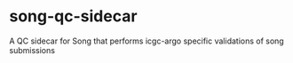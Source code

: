 # song-qc-sidecar
A QC sidecar for Song that performs icgc-argo specific validations of song submissions
